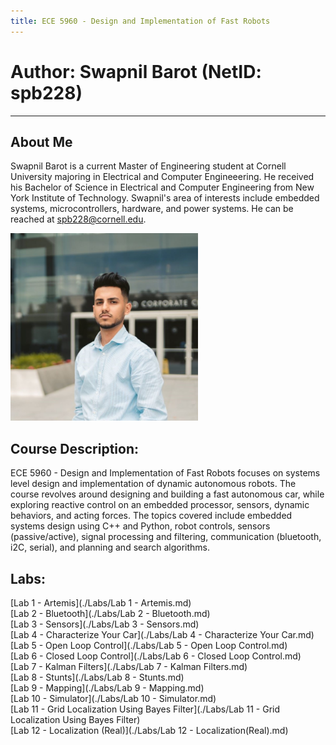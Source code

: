 ```yaml
---
title: ECE 5960 - Design and Implementation of Fast Robots
---
```

# Author: Swapnil Barot (NetID: spb228)
---

## About Me
Swapnil Barot is a current Master of Engineering student at Cornell University majoring in Electrical and Computer Engineeering. He received his Bachelor of Science in Electrical and Computer Engineering from New York Institute of Technology. Swapnil's area of interests include embedded systems, microcontrollers, hardware, and power systems. He can be reached at spb228@cornell.edu.

<img src="./images/spb.jpg" width="300" height="300" alt="hi" class="inline"/>

## Course Description:
ECE 5960 - Design and Implementation of Fast Robots focuses on systems level design and implementation of dynamic autonomous robots. The course revolves around designing and building a fast autonomous car, while exploring reactive control on an embedded processor, sensors, dynamic behaviors, and acting forces. The topics covered include embedded systems design using C++ and Python, robot controls, sensors (passive/active), signal processing and filtering, communication (bluetooth, i2C, serial), and planning and search algorithms. 

## Labs:
[Lab 1 - Artemis](./Labs/Lab 1 - Artemis.md) <br/>
[Lab 2 - Bluetooth](./Labs/Lab 2 - Bluetooth.md) <br/>
[Lab 3 - Sensors](./Labs/Lab 3 - Sensors.md) <br/>
[Lab 4 - Characterize Your Car](./Labs/Lab 4 - Characterize Your Car.md) <br/>
[Lab 5 - Open Loop Control](./Labs/Lab 5 - Open Loop Control.md) <br/>
[Lab 6 - Closed Loop Control](./Labs/Lab 6 - Closed Loop Control.md) <br/>
[Lab 7 - Kalman Filters](./Labs/Lab 7 - Kalman Filters.md) <br/>
[Lab 8 - Stunts](./Labs/Lab 8 - Stunts.md) <br/>
[Lab 9 - Mapping](./Labs/Lab 9 - Mapping.md) <br/>
[Lab 10 - Simulator](./Labs/Lab 10 - Simulator.md) <br/>
[Lab 11 - Grid Localization Using Bayes Filter](./Labs/Lab 11 - Grid Localization Using Bayes Filter) <br/>
[Lab 12 - Localization (Real)](./Labs/Lab 12 - Localization(Real).md) <br/>
